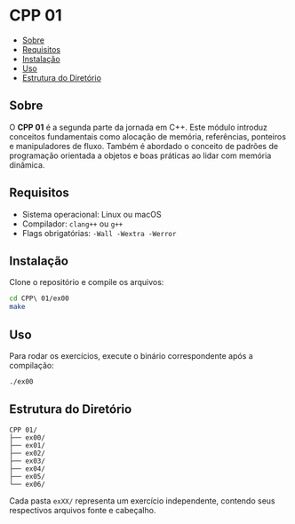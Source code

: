 # CPP 01

- [Sobre](#sobre)
- [Requisitos](#requisitos)
- [Instalação](#instalacao)
- [Uso](#uso)
- [Estrutura do Diretório](#estrutura-do-diretorio)

## Sobre
O **CPP 01** é a segunda parte da jornada em C++. Este módulo introduz conceitos fundamentais como alocação de memória, referências, ponteiros e manipuladores de fluxo. Também é abordado o conceito de padrões de programação orientada a objetos e boas práticas ao lidar com memória dinâmica.

## Requisitos
- Sistema operacional: Linux ou macOS
- Compilador: `clang++` ou `g++`
- Flags obrigatórias: `-Wall -Wextra -Werror`

## Instalação
Clone o repositório e compile os arquivos:

```bash
cd CPP\ 01/ex00
make
```

## Uso

Para rodar os exercícios, execute o binário correspondente após a compilação:

```bash
./ex00
```

## Estrutura do Diretório

```
CPP 01/
├── ex00/
├── ex01/
├── ex02/
├── ex03/
├── ex04/
├── ex05/
└── ex06/
```

Cada pasta `exXX/` representa um exercício independente, contendo seus respectivos arquivos fonte e cabeçalho.

